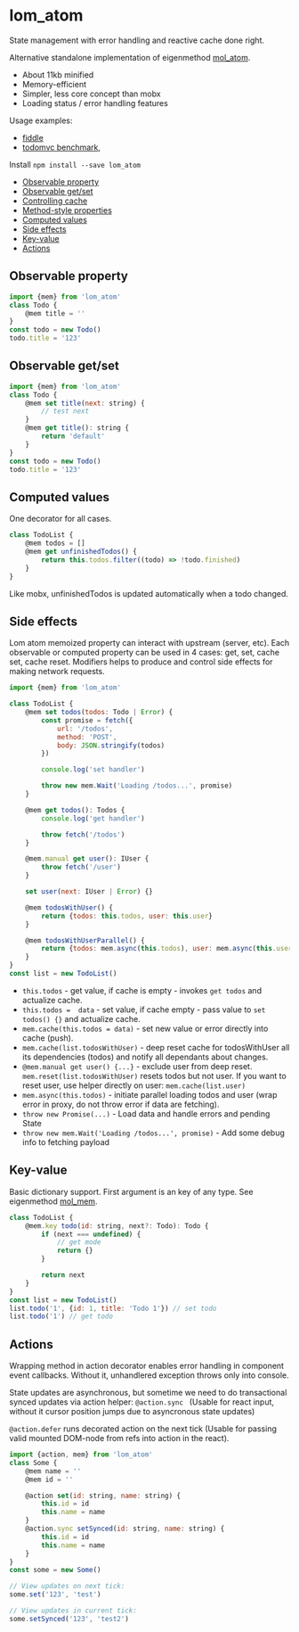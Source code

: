 # lom_atom

State management with error handling and reactive cache done right.

Alternative standalone implementation of eigenmethod [mol_atom](https://github.com/eigenmethod/mol/tree/master/atom).

* About 11kb minified
* Memory-efficient
* Simpler, less core concept than mobx
* Loading status / error handling features

Usage examples:

* [fiddle](https://jsfiddle.net/zerkalica/j8ds07mm/)
* [todomvc benchmark](http://mol.js.org/app/bench/#bench=https%3A%2F%2Fzerkalica.github.io%2Ftodomvc%2Fbenchmark%2F/sample=preact-lom-rdi~preact-raw~preact-mobx), 


Install ``` npm install --save lom_atom ```

<!-- TOC depthFrom:2 depthTo:6 withLinks:1 updateOnSave:1 orderedList:0 -->

- [Observable property](#observable-property)
- [Observable get/set](#observable-getset)
- [Controlling cache](#controlling-cache)
- [Method-style properties](#method-style-properties)
- [Computed values](#computed-values)
- [Side effects](#side-effects)
- [Key-value](#key-value)
- [Actions](#actions)

<!-- /TOC -->

## Observable property

```js
import {mem} from 'lom_atom'
class Todo {
    @mem title = ''
}
const todo = new Todo()
todo.title = '123'
```

## Observable get/set

```js
import {mem} from 'lom_atom'
class Todo {
    @mem set title(next: string) {
        // test next
    }
    @mem get title(): string {
        return 'default'
    }
}
const todo = new Todo()
todo.title = '123'
```

## Computed values

One decorator for all cases.

```js
class TodoList {
    @mem todos = []
    @mem get unfinishedTodos() {
        return this.todos.filter((todo) => !todo.finished)
    }
}
```

Like mobx, unfinishedTodos is updated automatically when a todo changed.

## Side effects

Lom atom memoized property can interact with upstream (server, etc). Each observable or computed property can be used in 4 cases: get, set, cache set, cache reset. Modifiers helps to produce and control side effects for making network requests.


```js
import {mem} from 'lom_atom'

class TodoList {
    @mem set todos(todos: Todo | Error) {
        const promise = fetch({
            url: '/todos',
            method: 'POST',
            body: JSON.stringify(todos)
        })

        console.log('set handler')

        throw new mem.Wait('Loading /todos...', promise)
    }

    @mem get todos(): Todos {
        console.log('get handler')

        throw fetch('/todos')
    }

    @mem.manual get user(): IUser {
        throw fetch('/user')
    }

    set user(next: IUser | Error) {}

    @mem todosWithUser() {
        return {todos: this.todos, user: this.user}
    }

    @mem todosWithUserParallel() {
        return {todos: mem.async(this.todos), user: mem.async(this.user)}
    }
}
const list = new TodoList()
```

* ``` this.todos ``` - get value, if cache is empty - invokes ``` get todos ``` and actualize cache.
* ``` this.todos =  data ``` - set value, if cache empty - pass value to ``` set todos() {} ``` and actualize cache.
* ``` mem.cache(this.todos = data) ``` - set new value or error directly into cache (push).
* ``` mem.cache(list.todosWithUser) ``` - deep reset cache for todosWithUser all its dependencies (todos) and notify all dependants about changes.
* ``` @mem.manual get user() {...} ``` - exclude user from deep reset. ``` mem.reset(list.todosWithUser) ``` resets todos but not user. If you want to reset user, use helper directly on user: ``` mem.cache(list.user) ```
* ``` mem.async(this.todos) ``` - initiate parallel loading todos and user (wrap error in proxy, do not throw error if data are fetching).
* ``` throw new Promise(...) ``` - Load data and handle errors and pending State
* ``` throw new mem.Wait('Loading /todos...', promise) ``` - Add some debug info to fetching payload

## Key-value

Basic dictionary support. First argument is an key of any type. See eigenmethod [mol_mem](https://github.com/eigenmethod/mol/tree/master/mem).

```js
class TodoList {
    @mem.key todo(id: string, next?: Todo): Todo {
        if (next === undefined) {
            // get mode
            return {}
        }

        return next
    }
}
const list = new TodoList()
list.todo('1', {id: 1, title: 'Todo 1'}) // set todo
list.todo('1') // get todo
```

## Actions

Wrapping method in action decorator enables error handling in component event callbacks. Without it, unhandlered exception throws only into console.

State updates are asynchronous, but sometime we need to do transactional synced updates via action helper: ``` @action.sync  ``` (Usable for react input, without it cursor position jumps due to asyncronous state updates)

``` @action.defer ``` runs decorated action on the next tick (Usable for passing valid mounted DOM-node from refs into action in the react).


```js
import {action, mem} from 'lom_atom'
class Some {
    @mem name = ''
    @mem id = ''

    @action set(id: string, name: string) {
        this.id = id
        this.name = name
    }
    @action.sync setSynced(id: string, name: string) {
        this.id = id
        this.name = name
    }
}
const some = new Some()

// View updates on next tick:
some.set('123', 'test')

// View updates in current tick:
some.setSynced('123', 'test2')
```
